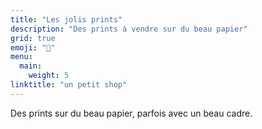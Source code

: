 ```yaml
---
title: "Les jolis prints"
description: "Des prints à vendre sur du beau papier"
grid: true
emoji: "💸"
menu:
  main:
    weight: 5
linktitle: "un petit shop"
---
```


Des prints sur du beau papier, parfois avec un beau cadre.
